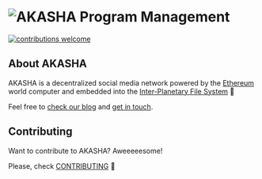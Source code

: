 # ![AKASHA](https://raw.githubusercontent.com/AkashaProject/PM/master/design/akasha-30x28.png) Program Management

[![contributions welcome](https://img.shields.io/badge/contributions-welcome-brightgreen.svg?style=flat)](https://github.com/AkashaProject/dapp/issues)   

## About AKASHA 

AKASHA is a decentralized social media network powered by the [Ethereum](https://www.ethereum.org/) world computer and embedded into the [Inter-Planetary File System](https://ipfs.io/) :rocket:

Feel free to [check our blog](https://blog.akasha.world/) and [get in touch](https://discord.gg/JqqKasJ).  

## Contributing

Want to contribute to AKASHA? Aweeeeesome!

Please, check [CONTRIBUTING](https://github.com/AkashaProject/PM/blob/master/handbook/sections/CONTRIBUTING.md) :metal:
